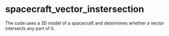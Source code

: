 # spacecraft_vector_instersection
The code uses a 3D model of a spacecraft and determines whether a vector intersects any part of it.
